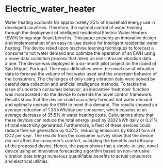 # Electric_water_heater
 Water heating accounts for approximately 25% of household energy use in developed countries. Therefore, the optimal control of water heating through the deployment of intelligent residential Electric Water Heaters (EWH) brings significant benefits. This paper presents an innovative design and implementation of an easy-to-use device for intelligent residential water heating. The device relied upon machine learning techniques to forecast a consumer’s hot water demand and optimize the operation of an EWH using a novel data collection process that relied on non-intrusive vibration data alone. The device was deployed in a six-month pilot project on the island of São Miguel, Portugal. The major difficulties were the novel use of vibration data to forecast the volume of hot water used and the uncertain behavior of the consumers. The challenges of only using vibration data were solved by careful data collection and artificial intelligence methods. To tackle the issue of uncertain consumer behavior, an innovative ‘heat now’ function was incorporated into the device to override the novel control framework. Results show that the device could accurately forecast hot water demand and optimally operate the EWH to meet this demand. The results showed an average reduction of 1.33 kWh/day per consumer, which equates to an average decrease of 35.5% in water heating costs. Calculations show that these devices can reduce the total energy used by 2832 kWh daily or 0.21% of total electricity generated. Furthermore, a fleet of these devices could reduce thermal generation by 0.37%, reducing emissions by 693.31 tons of CO2 per year. The results from the consumer survey show that the device did not affect the consumer’s comfort, validating the benefits and efficacy of the proposed device. Hence, the paper shows that a simple-to-use, novel device using an innovative forecasting algorithm based on non-intrusive vibration data brings numerous quantifiable benefits to actual consumers and electrical utilities.
